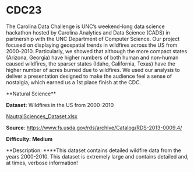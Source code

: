 # CDC23

The Carolina Data Challenge is UNC’s weekend-long data science hackathon hosted by Carolina Analytics and Data Science (CADS) in partnership with the UNC Department of Computer Science. Our project focused on displaying geospatial trends in wildfires across the US from 2000-2010. Particularly, we showed that although the more compact states (Arizona, Georgia) have higher numbers of both human and non-human caused wildfires, the sparser states (Idaho, California, Texas) have the higher number of acres burned due to wildfires. We used our analysis to deliver a presentation designed to make the audience feel a sense of nostalgia, which earned us a 1st place finish at the CDC. 
<aside>
**Natural Science**

**Dataset:** Wildfires in the US from 2000-2010 

[NautralSciences_Dataset.xlsx](https://prod-files-secure.s3.us-west-2.amazonaws.com/30802fb2-45f3-455e-a35d-fe578aed62d1/b12456ff-5795-4349-a9d8-462ea9b3e431/NautralSciences_Dataset.xlsx)

**Source**: https://www.fs.usda.gov/rds/archive/Catalog/RDS-2013-0009.4/

**Difficulty:** **Medium**

**Description:
****This dataset contains detailed wildfire data from the years 2000-2010. This dataset is extremely large and contains detailed and, at times, verbose information!


</aside>
